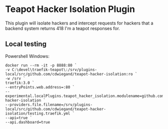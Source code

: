 # Teapot Hacker Isolation Plugin

This plugin will isolate hackers and intercept requests for hackers that a backend system returns 418 I'm a teapot responses for.

## Local testing

Powershell Windows:
```
docker run --rm -it -p 8888:80 `
-v C:\devel\traefik-teapot\:/srv/plugins-local/src/github.com/cdwiegand/teapot-hacker-isolation:ro `
-w /srv `
traefik:3.0 `
--entryPoints.web.address=:80 `
--experimental.localPlugins.teapot_hacker_isolation.modulename=github.com/cdwiegand/teapot-hacker-isolation `
--providers.file.filename=/srv/plugins-local/src/github.com/cdwiegand/teapot-hacker-isolation/testing.traefik.yml `
--api=true `
--api.dashboard=true
```